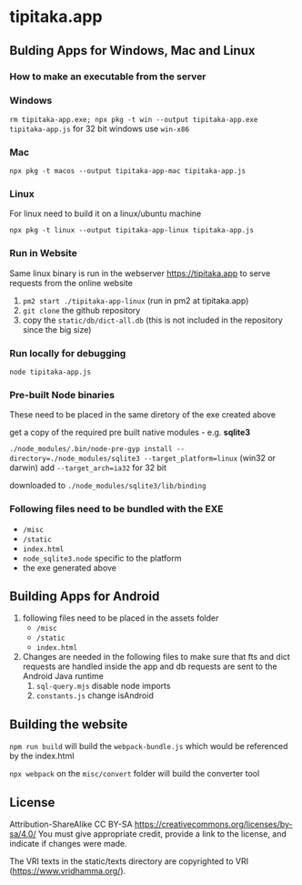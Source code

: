 # tipitaka.app

## Bulding Apps for Windows, Mac and Linux
### How to make an executable from the server

### Windows
`rm tipitaka-app.exe; npx pkg -t win --output tipitaka-app.exe tipitaka-app.js` for 32 bit windows use `win-x86`

### Mac
`npx pkg -t macos --output tipitaka-app-mac tipitaka-app.js`

### Linux
For linux need to build it on a linux/ubuntu machine

`npx pkg -t linux --output tipitaka-app-linux tipitaka-app.js`

### Run in Website
Same linux binary is run in the webserver https://tipitaka.app to serve requests from the online website

1. `pm2 start ./tipitaka-app-linux` (run in pm2 at tipitaka.app)
2. `git clone` the github repository
3. copy the `static/db/dict-all.db` (this is not included in the repository since the big size)

### Run locally for debugging
`node tipitaka-app.js`

### Pre-built Node binaries
These need to be placed in the same diretory of the exe created above

get a copy of the required pre built native modules - e.g. **sqlite3**

`./node_modules/.bin/node-pre-gyp install --directory=./node_modules/sqlite3 --target_platform=linux` (win32 or darwin) add `--target_arch=ia32` for 32 bit

downloaded to `./node_modules/sqlite3/lib/binding`


### Following files need to be bundled with the EXE
* `/misc`
* `/static`
* `index.html`
* `node_sqlite3.node` specific to the platform
* the exe generated above

## Building Apps for Android
1. following files need to be placed in the assets folder
   * `/misc`
   * `/static`
   * `index.html`
2. Changes are needed in the following files to make sure that fts and dict requests are handled inside the app and db requests are sent to the Android Java runtime
   1. `sql-query.mjs` disable node imports
   2. `constants.js` change isAndroid

## Building the website
`npm run build` will build the `webpack-bundle.js` which would be referenced by the index.html

`npx webpack` on the `misc/convert` folder will build the converter tool
   
 ## License 
Attribution-ShareAlike CC BY-SA https://creativecommons.org/licenses/by-sa/4.0/
You must give appropriate credit, provide a link to the license, and indicate if changes were made.

The VRI texts in the static/texts directory are copyrighted to VRI (https://www.vridhamma.org/). 
